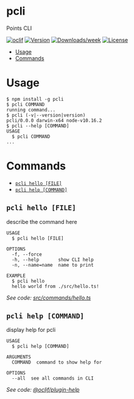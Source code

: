 pcli
====

Points CLI

[![oclif](https://img.shields.io/badge/cli-oclif-brightgreen.svg)](https://oclif.io)
[![Version](https://img.shields.io/npm/v/pcli.svg)](https://npmjs.org/package/pcli)
[![Downloads/week](https://img.shields.io/npm/dw/pcli.svg)](https://npmjs.org/package/pcli)
[![License](https://img.shields.io/npm/l/pcli.svg)](https://github.com/joe307bad/pcli/blob/master/package.json)

<!-- toc -->
* [Usage](#usage)
* [Commands](#commands)
<!-- tocstop -->
# Usage
<!-- usage -->
```sh-session
$ npm install -g pcli
$ pcli COMMAND
running command...
$ pcli (-v|--version|version)
pcli/0.0.0 darwin-x64 node-v10.16.2
$ pcli --help [COMMAND]
USAGE
  $ pcli COMMAND
...
```
<!-- usagestop -->
# Commands
<!-- commands -->
* [`pcli hello [FILE]`](#pcli-hello-file)
* [`pcli help [COMMAND]`](#pcli-help-command)

## `pcli hello [FILE]`

describe the command here

```
USAGE
  $ pcli hello [FILE]

OPTIONS
  -f, --force
  -h, --help       show CLI help
  -n, --name=name  name to print

EXAMPLE
  $ pcli hello
  hello world from ./src/hello.ts!
```

_See code: [src/commands/hello.ts](https://github.com/joe307bad/pcli/blob/v0.0.0/src/commands/hello.ts)_

## `pcli help [COMMAND]`

display help for pcli

```
USAGE
  $ pcli help [COMMAND]

ARGUMENTS
  COMMAND  command to show help for

OPTIONS
  --all  see all commands in CLI
```

_See code: [@oclif/plugin-help](https://github.com/oclif/plugin-help/blob/v2.2.3/src/commands/help.ts)_
<!-- commandsstop -->
